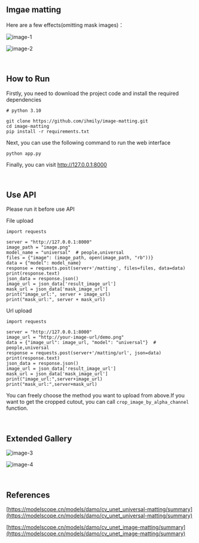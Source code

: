## Imgae matting

Here are a few effects(omitting mask images)：

![image-1](https://github.com/ihmily/image-matting/blob/main/assets/image-1.png)

![image-2](https://github.com/ihmily/image-matting/blob/main/assets/image-2.png)

&emsp;

## How to Run

Firstly, you need to download the project code and install the required dependencies

```
# python 3.10

git clone https://github.com/ihmily/image-matting.git
cd image-matting
pip install -r requirements.txt
```

Next, you can use the following command to run the web interface

```
python app.py
```

Finally, you can visit  http://127.0.0.1:8000

&emsp;

## Use API

Please run it before use API

File upload

```
import requests

server = "http://127.0.0.1:8000"
image_path = "image.png"
model_name = "universal"  # people,universal
files = {"image": (image_path, open(image_path, "rb"))}
data = {"model": model_name}
response = requests.post(server+'/matting', files=files, data=data)
print(response.text)
json_data = response.json()
image_url = json_data['result_image_url']
mask_url = json_data['mask_image_url']
print("image_url:", server + image_url)
print("mask_url:", server + mask_url)
```

Url upload

```
import requests

server = "http://127.0.0.1:8000"
image_url = "http://your-image-url/demo.png"
data = {"image_url": image_url, "model": "universal"}  # people,universal
response = requests.post(server+'/matting/url', json=data)
print(response.text)
json_data = response.json()
image_url = json_data['result_image_url']
mask_url = json_data['mask_image_url']
print("image_url:",server+image_url)
print("mask_url:",server+mask_url)
```

You can freely choose the method you want to upload from above.If you want to get the cropped cutout, you can call `crop_image_by_alpha_channel` function.

&emsp;

## Extended Gallery

![image-3](https://github.com/ihmily/image-matting/blob/main/assets/image-3.png)

![image-4](https://github.com/ihmily/image-matting/blob/main/assets/image-4.png)

&emsp;

## References

[https://modelscope.cn/models/damo/cv_unet_universal-matting/summary](https://modelscope.cn/models/damo/cv_unet_universal-matting/summary)

[https://modelscope.cn/models/damo/cv_unet_image-matting/summary](https://modelscope.cn/models/damo/cv_unet_image-matting/summary)
